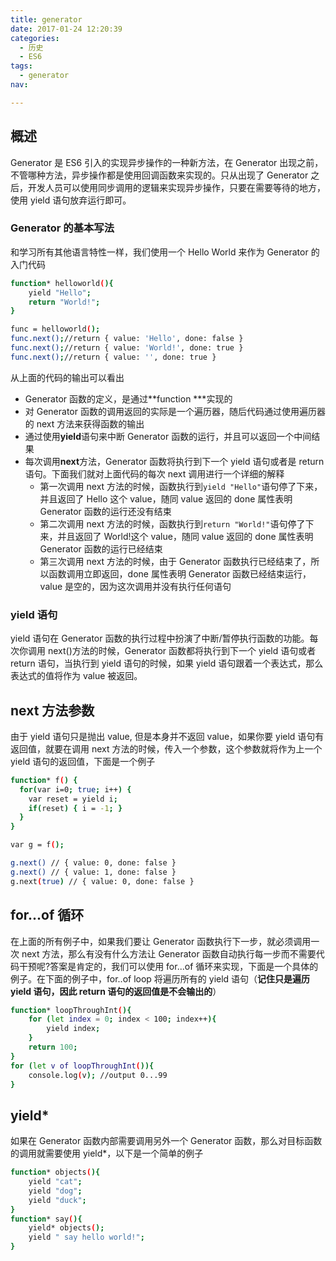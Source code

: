 ```yaml
---
title: generator
date: 2017-01-24 12:20:39
categories:
  - 历史
  - ES6
tags:
  - generator
nav:

---
```


## 概述

Generator 是 ES6 引入的实现异步操作的一种新方法，在 Generator 出现之前，不管哪种方法，异步操作都是使用回调函数来实现的。只从出现了 Generator 之后，开发人员可以使用同步调用的逻辑来实现异步操作，只要在需要等待的地方，使用 yield 语句放弃运行即可。

### Generator 的基本写法

和学习所有其他语言特性一样，我们使用一个 Hello World 来作为 Generator 的入门代码

```bash
function* helloworld(){
    yield "Hello";
    return "World!";
}

func = helloworld();
func.next();//return { value: 'Hello', done: false }
func.next();//return { value: 'World!', done: true }
func.next();//return { value: '', done: true }
```

从上面的代码的输出可以看出

- Generator 函数的定义，是通过**function \***实现的
- 对 Generator 函数的调用返回的实际是一个遍历器，随后代码通过使用遍历器的 next 方法来获得函数的输出
- 通过使用**yield**语句来中断 Generator 函数的运行，并且可以返回一个中间结果
- 每次调用**next**方法，Generator 函数将执行到下一个 yield 语句或者是 return 语句。下面我们就对上面代码的每次 next 调用进行一个详细的解释
  - 第一次调用 next 方法的时候，函数执行到`yield "Hello"`语句停了下来，并且返回了 Hello 这个 value，随同 value 返回的 done 属性表明 Generator 函数的运行还没有结束
  - 第二次调用 next 方法的时候，函数执行到`return "World!"`语句停了下来，并且返回了 World!这个 value，随同 value 返回的 done 属性表明 Generator 函数的运行已经结束
  - 第三次调用 next 方法的时候，由于 Generator 函数执行已经结束了，所以函数调用立即返回，done 属性表明 Generator 函数已经结束运行，value 是空的，因为这次调用并没有执行任何语句

### yield 语句

yield 语句在 Generator 函数的执行过程中扮演了中断/暂停执行函数的功能。每次你调用 next()方法的时候，Generator 函数都将执行到下一个 yield 语句或者 return 语句，当执行到 yield 语句的时候，如果 yield 语句跟着一个表达式，那么表达式的值将作为 value 被返回。

## next 方法参数

由于 yield 语句只是抛出 value, 但是本身并不返回 value，如果你要 yield 语句有返回值，就要在调用 next 方法的时候，传入一个参数，这个参数就将作为上一个 yield 语句的返回值，下面是一个例子

```bash
function* f() {
  for(var i=0; true; i++) {
    var reset = yield i;
    if(reset) { i = -1; }
  }
}

var g = f();

g.next() // { value: 0, done: false }
g.next() // { value: 1, done: false }
g.next(true) // { value: 0, done: false }
```

## for...of 循环

在上面的所有例子中，如果我们要让 Generator 函数执行下一步，就必须调用一次 next 方法，那么有没有什么方法让 Generator 函数自动执行每一步而不需要代码干预呢?答案是肯定的，我们可以使用 for...of 循环来实现，下面是一个具体的例子。在下面的例子中，for..of loop 将遍历所有的 yield 语句（**记住只是遍历 yield 语句，因此 return 语句的返回值是不会输出的**）

```bash
function* loopThroughInt(){
    for (let index = 0; index < 100; index++){
        yield index;
    }
	return 100;
}
for (let v of loopThroughInt()){
    console.log(v); //output 0...99
}
```

## yield\*

如果在 Generator 函数内部需要调用另外一个 Generator 函数，那么对目标函数的调用就需要使用 yield\*，以下是一个简单的例子

```bash
function* objects(){
    yield "cat";
    yield "dog";
    yield "duck";
}
function* say(){
    yield* objects();
    yield " say hello world!";
}
```
